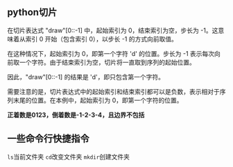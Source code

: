 ## python切片
在切片表达式 "draw"[0::-1] 中，起始索引为 0，结束索引为空，步长为 -1。这意味着从索引 0 开始（包含索引 0），以步长 -1 的方式向前取值。

在这种情况下，起始索引为 0，即第一个字符 'd' 的位置。步长为 -1 表示每次向前取一个字符。由于结束索引为空，切片将一直取到序列的起始位置。

因此，"draw"[0::-1] 的结果是 'd'，即只包含第一个字符。

需要注意的是，切片表达式中的起始索引和结束索引都可以是负数，表示相对于序列末尾的位置。在本例中，起始索引为 0，即第一个字符的位置。

**正着数是0123，倒着数是-1-2-3-4，且边界不包括**
## 一些命令行快捷指令
`ls`当前文件夹
`cd`改变文件夹
`mkdir`创建文件夹
